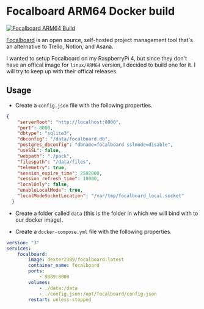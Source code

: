 # Focalboard ARM64 Docker build

[![Focalboard ARM64 Build](https://github.com/Dexter2389/focalboard-arm64-docker-build/actions/workflows/focalboard-build.yml/badge.svg)](https://github.com/Dexter2389/focalboard-arm64-docker-build/actions/workflows/focalboard-build.yml)

[Focalboard](https://www.focalboard.com) is an open source, self-hosted project management tool that's an alternative to Trello, Notion, and Asana.

I wanted to setup Focalboard on my RaspberryPi 4, but since they don't have an offical image for `linux/ARM64` version, I decided to build one for it. I will try to keep up with their offical releases.

## Usage

- Create a `config.json` file with the following properties.

```json
{
    "serverRoot": "http://localhost:8000",
    "port": 8000,
    "dbtype": "sqlite3",
    "dbconfig": "/data/focalboard.db",
    "postgres_dbconfig": "dbname=focalboard sslmode=disable",
    "useSSL": false,
    "webpath": "./pack",
    "filespath": "/data/files",
    "telemetry": true,
    "session_expire_time": 2592000,
    "session_refresh_time": 18000,
    "localOnly": false,
    "enableLocalMode": true,
    "localModeSocketLocation": "/var/tmp/focalboard_local.socket"
  }
```

- Create a folder called `data` (this is the folder in which we will bind with to our docker image).

- Create a `docker-compose.yml` file with the following properties.

```yaml
version: "3"
services:
    focalboard:
        image: dexter2389/focalboard:latest
        container_name: focalboard
        ports:
            - 9889:8000
        volumes:
            - ./data:/data
            - ./config.json:/opt/focalboard/config.json
        restart: unless-stopped

```
